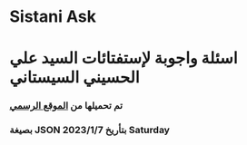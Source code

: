 # Sistani Ask
# اسئلة واجوبة لإستفتائات السيد علي الحسيني السيستاني

### تم تحميلها من [الموقع الرسمي](https://www.sistani.org/arabic/)
### بصيغة JSON بتأريخ 2023/1/7 Saturday
